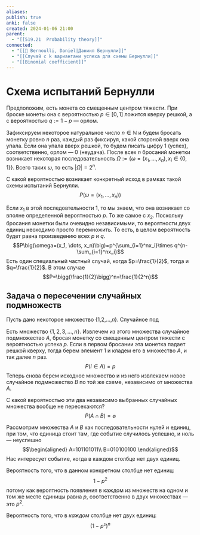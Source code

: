 ```yaml
---
aliases: 
publish: true
anki: false
created: 2024-01-06 21:00
parent:
  - "[[519.21  Probability theory]]"
connected:
  - "[[👤 Bernoulli, Daniel|Даниил Бернулли]]"
  - "[[Случай с k вариантами успеха для схемы Бернулли]]"
  - "[[Binomial coefficient]]"
---
```

# Схема испытаний Бернулли

Предположим, есть монета со смещенным центром тяжести. При броске монеты она с вероятностью $p\in [0,1]$ ложится кверху решкой, а с вероятностью $q:=1-p$ — орлом.

Зафиксируем некоторое натуральное число $n\in \mathbb{N}$ и будем бросать монетку ровно $n$ раз, каждый раз фиксируя, какой стороной вверх она упала. Если она упала вверх решкой, то будем писать цифру 1 (успех), соответственно, орлом — 0 (неудача). После всех $n$ бросаний монетки возникает некоторая последовательность $\Omega:=\big\{\omega=(x_1, \dots, x_n), x_i \in \{0,1\}\big\}$. Всего таких $\omega$,  то есть $|\Omega|=2^n$.

С какой вероятностью возникает конкретный исход в рамках такой схемы испытаний Бернулли. 
$$P\big(\omega=(x_1, \dots, x_n)\big)$$

Если $x_1$ в этой последовтельности 1, то мы знаем, что она возникает со вполне определенной вероятностью $p$. То же самое с $x_2$. Поскольку бросания монетки были очевидно независимыми, то вероятности двух единиц неоходимо просто перемножить. То есть, в целом вероятность будет равна произведению всех $p$ и $q$.
$$P\big(\omega=(x_1, \dots, x_n)\big)=p^{\sum_{i=1}^nx_i}\times q^{n-\sum_{i=1}^nx_i}$$
Есть один специальный частный случай, когда $p=\frac{1}{2}$, тогда и $q=\frac{1}{2}$. В этом случае 
$$P=\bigg(\frac{1}{2}\bigg)^n=\frac{1}{2^n}$$

## Задача о пересечении случайных подмножеств

Пусть дано некоторое множество {1,2,...,𝑛}. Случайное под

Есть множество $\{1,2,3,\dots,n\}$. Извлечем из этого множества случайное подмножество  $A$, бросая монетку со смещенным центром тяжести с вероятностью успеха $p$. Если в первом бросании эта монетка падает решкой кверху, тогда берем элемент 1 и кладем его в множество $A$, и так далее $n$ раз.
$$P(i\in A)=p$$
Теперь снова берем исходное множество и из него извлекаем новое случайное подмножество $B$ по той же схеме, независимо от множества $A$.

С какой вероятностью эти два независимо выбранных случайных множества вообще не пересекаются?
$$P(A\cap B)=\varnothing$$

Рассмотрим множества $A$ и $B$ как последовательности нулей и единиц, при том, что единица стоит там, где событие случилось успешно, и ноль — неуспешно
$$\begin{aligned}
A=101101011\\
B=010100100
\end{aligned}$$
Нас интересует событие, когда в каждом столбце нет двух единиц.

Вероятность того, что в данном конкретном столбце нет единиц:
$$1-p^2$$
потому как вероятность появления в каждом из множеств на одном и том же месте единицы равна $p$, соответственно в двух множествах — это $p^2$.

Вероятность того, что в *каждом* столбце нет двух единиц:
$$(1-p²)^n$$















